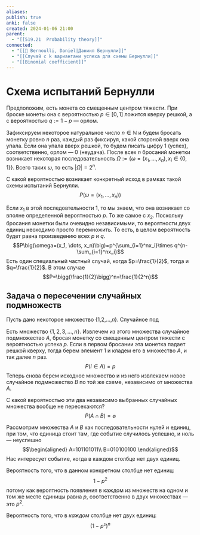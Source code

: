 ```yaml
---
aliases: 
publish: true
anki: false
created: 2024-01-06 21:00
parent:
  - "[[519.21  Probability theory]]"
connected:
  - "[[👤 Bernoulli, Daniel|Даниил Бернулли]]"
  - "[[Случай с k вариантами успеха для схемы Бернулли]]"
  - "[[Binomial coefficient]]"
---
```

# Схема испытаний Бернулли

Предположим, есть монета со смещенным центром тяжести. При броске монеты она с вероятностью $p\in [0,1]$ ложится кверху решкой, а с вероятностью $q:=1-p$ — орлом.

Зафиксируем некоторое натуральное число $n\in \mathbb{N}$ и будем бросать монетку ровно $n$ раз, каждый раз фиксируя, какой стороной вверх она упала. Если она упала вверх решкой, то будем писать цифру 1 (успех), соответственно, орлом — 0 (неудача). После всех $n$ бросаний монетки возникает некоторая последовательность $\Omega:=\big\{\omega=(x_1, \dots, x_n), x_i \in \{0,1\}\big\}$. Всего таких $\omega$,  то есть $|\Omega|=2^n$.

С какой вероятностью возникает конкретный исход в рамках такой схемы испытаний Бернулли. 
$$P\big(\omega=(x_1, \dots, x_n)\big)$$

Если $x_1$ в этой последовтельности 1, то мы знаем, что она возникает со вполне определенной вероятностью $p$. То же самое с $x_2$. Поскольку бросания монетки были очевидно независимыми, то вероятности двух единиц неоходимо просто перемножить. То есть, в целом вероятность будет равна произведению всех $p$ и $q$.
$$P\big(\omega=(x_1, \dots, x_n)\big)=p^{\sum_{i=1}^nx_i}\times q^{n-\sum_{i=1}^nx_i}$$
Есть один специальный частный случай, когда $p=\frac{1}{2}$, тогда и $q=\frac{1}{2}$. В этом случае 
$$P=\bigg(\frac{1}{2}\bigg)^n=\frac{1}{2^n}$$

## Задача о пересечении случайных подмножеств

Пусть дано некоторое множество {1,2,...,𝑛}. Случайное под

Есть множество $\{1,2,3,\dots,n\}$. Извлечем из этого множества случайное подмножество  $A$, бросая монетку со смещенным центром тяжести с вероятностью успеха $p$. Если в первом бросании эта монетка падает решкой кверху, тогда берем элемент 1 и кладем его в множество $A$, и так далее $n$ раз.
$$P(i\in A)=p$$
Теперь снова берем исходное множество и из него извлекаем новое случайное подмножество $B$ по той же схеме, независимо от множества $A$.

С какой вероятностью эти два независимо выбранных случайных множества вообще не пересекаются?
$$P(A\cap B)=\varnothing$$

Рассмотрим множества $A$ и $B$ как последовательности нулей и единиц, при том, что единица стоит там, где событие случилось успешно, и ноль — неуспешно
$$\begin{aligned}
A=101101011\\
B=010100100
\end{aligned}$$
Нас интересует событие, когда в каждом столбце нет двух единиц.

Вероятность того, что в данном конкретном столбце нет единиц:
$$1-p^2$$
потому как вероятность появления в каждом из множеств на одном и том же месте единицы равна $p$, соответственно в двух множествах — это $p^2$.

Вероятность того, что в *каждом* столбце нет двух единиц:
$$(1-p²)^n$$















